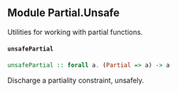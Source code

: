 ## Module Partial.Unsafe

Utilities for working with partial functions.

#### `unsafePartial`

``` purescript
unsafePartial :: forall a. (Partial => a) -> a
```

Discharge a partiality constraint, unsafely.


